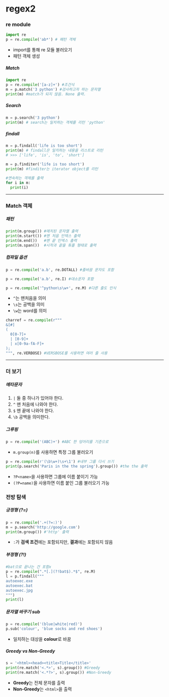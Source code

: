 # regex2


### re module
```python
import re
p = re.compile('ab*') # 패턴 객체
```
* import를 통해 re 모듈 불러오기
* 패턴 객체 생성


##### Match
```python
import re
p = re.compile('[a-z]+') #조건식
m = p.match('3 python') #검사하고자 하는 문자열
print(m) #match가 되지 않음. None 출력.
```

##### Search
```python
m = p.search('3 python')
print(m) # search는 일치하는 객체를 리턴 'python'
```

##### findall
```python
m = p.findall('life is too short')
print(m) # findall은 일치하는 내용을 리스트로 리턴
# >>> ['life', 'is', 'to', 'short']
```
```python
m = p.finditer('life is too short')
print(m) #finditer는 iterator object를 리턴

#연속하는 객체를 출력
for i in m:
  print(i)
```


***


### Match 객체


##### 패턴
```python
print(m.group()) #매치된 문자열 출력
print(m.start()) #맨 처음 인덱스 출력
print(m.end())   #맨 끝 인덱스 출력
print(m.span())  #시작과 끝을 튜플 형태로 출력
```


##### 컴파일 옵션
```python
p = re.compile('a.b', re.DOTALL) #줄바꿈 문자도 포함
```
```python
p = re.compile('a.b', re.I) #대소문자 포함
```
```python
p = re.compile('^python\s\w+', re.M) #다른 줄도 인식
```
* ```^```는 맨처음을 의미
* ```\s```는 공백을 의미
* ```\w```는 word를 의미
```python
charref = re.compile(r"""
&[#]
(
  0[0-7]+
  | [0-9]+
  | x[0-9a-fA-F]+
);
""", re.VERBOSE) #VERSBOSE를 사용하면 여러 줄 사용
```


***


### 더 보기


##### 메타문자

1. ```|``` 둘 중 하나가 있어야 한다.
2. ```^``` 맨 처음에 나와야 한다.
3. ```$``` 맨 끝에 나와야 한다.
4. ```\b``` 공백을 의미한다.


##### 그루핑


```python
p = re.compile('(ABC)+') #ABC 한 덩어리를 기준으로
```
* ```m.group(n)```를 사용하면 특정 그룹 불러오기
```python
p = re.compile(r'(\b\w+)\s+\1') #내부 그룹 다시 쓰기
print(p.search('Paris in the the spring').group()) #the the 출력
```
* ```?P<name>```을 사용하면 그룹에 이름 붙이기 가능
* ```(?P=name)```을 사용하면 이름 붙인 그룹 불러오기 가능


### 전방 탐색


##### 긍정형 (?=)
```python
p = re.compile('.+(?=:)')
m = p.search('http://google.com')
print(m.group()) #'http' 출력
```
* ```:```가 **검색 조건**에는 포함되지만, **결과**에는 포함되지 않음


##### 부정형 (?!)
```python
#bat으로 끝나는 건 포함x
p = re.compile(".*[.](?!bat$).*$", re.M)
l = p.findall("""
autoexec.exe
autoexec.bat
autoexec.jpg
""")
print(l)
```

##### 문자열 바꾸기 sub
```python
p = re.compile('(blue|white|red)')
p.sub('colour', 'blue socks and red shoes')
```
* 일치하는 대상을 **colour**로 바꿈

##### Greedy vs Non-Greedy
```python
s = '<html><head><title>Title</title>'
print(re.match('<.*>', s).group()) #Greedy
print(re.match('<.*?>', s).group()) #Non-Greedy
```
* **Greedy**는 전체 문자를 출력
* **Non-Greedy**는 ```<html>```을 출력
